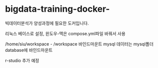 # bigdata-training-docker-
빅데이터분석가 양성과정에 필요한 도커입니다.

리눅스 베이스로 설정, 윈도우-맥은 compose.yml파일 바꿔서 사용

/home/siu/workspace - /workspace 바인드마운트
mysql 데이터는 mysql폴더 database에 바인드마운트

r-studio 추가 예정

